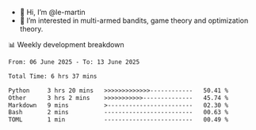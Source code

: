 - 👋 Hi, I’m @le-martin
- 👀 I’m interested in multi-armed bandits, game theory and optimization theory.
<!---- 💞️ I’m looking to collaborate on ...
- 📫 How to reach me ...-->

<!---
Tutorial for using WakaTime stats in GitHub profile: https://github.com/athul/waka-readme
-->

📊 Weekly development breakdown
<!--START_SECTION:waka-->

```txt
From: 06 June 2025 - To: 13 June 2025

Total Time: 6 hrs 37 mins

Python     3 hrs 20 mins   >>>>>>>>>>>>>------------   50.41 %
Other      3 hrs 2 mins    >>>>>>>>>>>--------------   45.74 %
Markdown   9 mins          >------------------------   02.30 %
Bash       2 mins          -------------------------   00.63 %
TOML       1 min           -------------------------   00.49 %
```

<!--END_SECTION:waka-->

<!---
le-martin/le-martin is a ✨ special ✨ repository because its `README.md` (this file) appears on your GitHub profile.
You can click the Preview link to take a look at your changes.
--->
